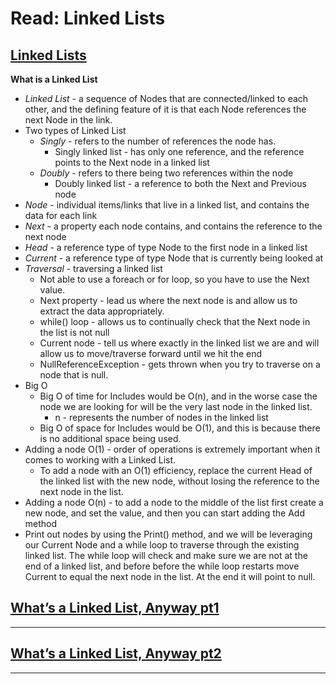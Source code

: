 # Read: Linked Lists


## [Linked Lists](https://codefellows.github.io/common_curriculum/data_structures_and_algorithms/Code_401/class-05/resources/singly_linked_list.html)

**What is a Linked List**
* *Linked List* - a sequence of Nodes that are connected/linked to each other, and the defining feature of it is that each Node references the next Node in the link.
* Two types of Linked List
  - *Singly* - refers to the number of references the node has. 
    * Singly linked list - has only one reference, and the reference points to the Next node in a linked list
  - *Doubly* - refers to there being two references within the node
    * Doubly linked list - a reference to both the Next and Previous node
* *Node* - individual items/links that live in a linked list, and contains the data for each link
* *Next* - a property each node contains, and contains the reference to the next node
* *Head* - a reference type of type Node to the first node in a linked list
* *Current* - a reference type of type Node that is currently being looked at
* *Traversal* - traversing a linked list
  - Not able to use a foreach or for loop, so you have to use the Next value.
  - Next property - lead us where the next node is and allow us to extract the data appropriately.
  - while() loop - allows us to continually check that the Next node in the list is not null
  - Current node - tell us where exactly in the linked list we are and will allow us to move/traverse forward until we hit the end
  - NullReferenceException - gets thrown when you try to traverse on a node that is null.
* Big O 
  - Big O of time for Includes would be O(n), and in the worse case the node we are looking for will be the very last node in the linked list. 
    * n - represents the number of nodes in the linked list
  - Big O of space for Includes would be O(1), and this is because there is no additional space being used. 
* Adding a node O(1) - order of operations is extremely important when it comes to working with a Linked List.
  - To add a node with an O(1) efficiency, replace the current Head of the linked list with the new node, without losing the reference to the next node in the list.
* Adding a node O(n) - to add a node to the middle of the list first create a new node, and set the value, and then you can start adding the Add method
* Print out nodes by using the Print() method, and we will be leveraging our Current Node and a while loop to traverse through the existing linked list. The while loop will check and make sure we are not at the end of a linked list, and before before the while loop restarts move Current to equal the next node in the list. At the end it will point to null.


## [What’s a Linked List, Anyway pt1](https://medium.com/basecs/whats-a-linked-list-anyway-part-1-d8b7e6508b9d)

****

## [What’s a Linked List, Anyway pt2](https://medium.com/basecs/whats-a-linked-list-anyway-part-2-131d96f71996)

****